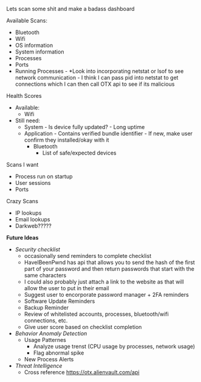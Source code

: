 Lets scan some shit and make a badass dashboard

Available Scans:
- Bluetooth
- Wifi
- OS information
- System information
- Processes
- Ports
- Running Processes
      - *Look into incorporating netstat or lsof to see network communication
          - I think I can pass pid into netstat to get connections which I can then call OTX api to see if its malicious

Health Scores
- Available:
    - Wifi
- Still need:
    - System
          - Is device fully updated?
          - Long uptime
    - Application
          - Contains verified bundle identifier
          - If new, make user confirm they installed/okay with it
      - Bluetooth
          - List of safe/expected devices

Scans I want
- Process run on startup
- User sessions
- Ports

Crazy Scans
- IP lookups
- Email lookups
- Darkweb?????

**Future Ideas**
- _Security checklist_
  - occasionally send reminders to complete checklist
  -  HaveIBeenPwnd has api that allows you to send the hash of the first part of your password and then return passwords that start with the same characters
    - I could also probably just attach a link to the website as that will allow the user to put in their email
  - Suggest user to encorporate password manager + 2FA reminders
  - Software Update Reminders
  - Backup Reminder
  - Review of whitelisted accounts, processes, bluetooth/wifi connections, etc.
  - Give user score based on checklist completion
- _Behavior Anomaly Detection_  
  - Usage Patternes
      - Analyze usage trenst (CPU usage by processes, network usage)
      - Flag abnormal spike
  - New Process Alerts
- _Threat Intelligence_
    - Cross reference https://otx.alienvault.com/api
